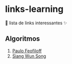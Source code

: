 # links-learning
:link: lista de links interessantes :sparkles:

## Algoritmos 

1. [Paulo Feofiloff](https://www.ime.usp.br/~pf/)
2. [Siang Wun Song](https://www.ime.usp.br/~song/)
